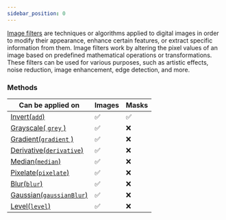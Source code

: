 ```yaml
---
sidebar_position: 0
---
```


[Image filters](https://en.wikipedia.org/wiki/Digital_image_processing#Filtering 'wikipedia link on image filtering') are techniques or algorithms applied to digital images in order to modify their appearance, enhance certain features, or extract specific information from them. Image filters work by altering the pixel values of an image based on predefined mathematical operations or transformations. These filters can be used for various purposes, such as artistic effects, noise reduction, image enhancement, edge detection, and more.

### Methods

| Can be applied on                                                                | Images  | Masks    |
| -------------------------------------------------------------------------------- | ------- | -------- |
| [Invert(`add`)](./Invert.md 'internal link on invert')                           | &#9989; | &#9989;  |
| [Grayscale( `grey` )](./Grayscale.md 'internal link on grayscale')               | &#9989; | &#10060; |
| [Gradient(`gradient` )](./Gradient.md 'internal link on gradient')               | &#9989; | &#10060; |
| [Derivative(`derivative`)](./Derivative.md 'internal link on derivative')        | &#9989; | &#10060; |
| [Median(`median`)](./Median.md 'internal link on median')                        | &#9989; | &#10060; |
| [Pixelate(`pixelate`)](./Pixelate.md 'internal link on pixelate')                | &#9989; | &#10060; |
| [Blur(`blur`)](./Blur.md 'internal link on blur')                                | &#9989; | &#10060; |
| [Gaussian(`gaussianBlur`)](./Gaussian%20Blur.md 'internal link on gaussianBlur') | &#9989; | &#10060; |
| [Level(`level`)](./Level.md 'internal link on level')                            | &#9989; | &#10060; |
